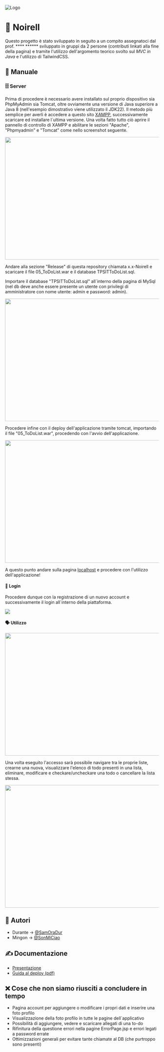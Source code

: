 
![Logo](https://github.com/SamOraDur/05_ToDoList/blob/main/doc/img/Logo.jpeg)

# 📝 Noirell

Questo progetto è stato sviluppato in seguito a un compito assegnatoci dal prof. **** ****** sviluppato in gruppi da 2 persone (contributi linkati alla fine della pagina) e tramite l'utilizzo dell'argomento teorico svolto sul *MVC in Java* e l'utilizzo di TailwindCSS.

## 📕 Manuale

### 🗄️ Server

Prima di procedere è necessario avere installato sul proprio dispositivo sia PhpMyAdmin sia Tomcat, oltre ovviamente una versione di Java superiore a Java 8 (nell'esempio dimostrativo viene utilizzato il JDK22). Il metodo più semplice per averli è accedere a questo sito [XAMPP](https://www.apachefriends.org/download.html), successivamente scaricare ed installare l`ultima versione. Una volta fatto tutto ciò aprire il pannello di controllo di XAMPP e abilitare le sezioni "Apache", "Phpmyadmin" e "Tomcat" come nello screenshot seguente.

<img src="https://github.com/SamOraDur/05_ToDoList/blob/main/doc/img/xampp.png" height="400" width="800">

Andare alla sezione "Release" di questa repository chiamata x.x-Noirell e scaricare il file 05_ToDoList.war e il database TPSITToDoList.sql.

Importare il database "TPSITToDoList.sql" all`interno della pagina di MySql (nel db deve anche essere presente un utente con privilegi di amministratore con nome utente: admin e password: admin).

<img src="https://github.com/SamOraDur/05_ToDoList/blob/main/doc/img/mysql.png" height="400" width="800">

Procedere infine con il deploy dell'applicazione tramite tomcat, importando il file "05_ToDoList.war", procedendo con l'avvio dell'applicazione.

<img src="https://github.com/SamOraDur/05_ToDoList/blob/main/doc/img/tomcat.png" height="400" width="800">

A questo punto andare sulla pagina [localhost](http://localhost:8080/05_ToDoList) e procedere con l'utilizzo dell'applicazione!

#### 🔐 Login

Procedere dunque con la registrazione di un nuovo account e successivamente il login all`interno della piattaforma.

<img src="https://github.com/SamOraDur/05_ToDoList/blob/main/doc/img/login.png">

#### 🗣️ Utilizzo

<img src="https://github.com/SamOraDur/05_ToDoList/blob/main/doc/img/index.png" height="400" width="800">

Una volta eseguito l'accesso sarà possibile navigare tra le proprie liste, crearne una nuova, visualizzare l'elenco di todo presenti in una lista, eliminare, modificare e checkare/uncheckare una todo o cancellare la lista stessa.

<img src="https://github.com/SamOraDur/05_ToDoList/blob/main/doc/img/lista.png" height="400" width="800">

## 🧑 Autori

- Durante -> [@SamOraDur](https://www.github.com/SamOraDur)
- Mingon -> [@SonMiCiao](https://github.com/SonMiCiao)


## ✍️ Documentazione

- [Presentazione](https://github.com/SamOraDur/05_ToDoList/blob/main/doc/NoriellPresentazione.pptx)
- [Guida al deploy (pdf) ](https://github.com/SamOraDur/05_ToDoList/blob/main/doc/Manuale.pdf)

## ❌ Cose che non siamo riusciti a concludere in tempo

- Pagina account per aggiungere o modificare i propri dati e inserire una foto profilo
- Visualizzazione della foto profilo in tutte le pagine dell`applicativo
- Possibilità di aggiungere, vedere e scaricare allegati di una to-do
- Rifinitura della questione errori nella pagine ErrorPage.jsp e errori legati a password errate
- Ottimizzazioni generali per evitare tante chiamate al DB (che purtroppo sono presenti)
